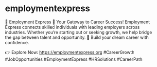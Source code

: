 # employmentexpress
👔 Employment Express
🚀 Your Gateway to Career Success!
Employment Express connects skilled individuals with leading employers across industries. Whether you’re starting out or seeking growth, we help bridge the gap between talent and opportunity.
🎯 Build your dream career with confidence.

👉 Explore Now: https://employmentexpress.org
#CareerGrowth #JobOpportunities #EmploymentExpress #HRSolutions #CareerPath

